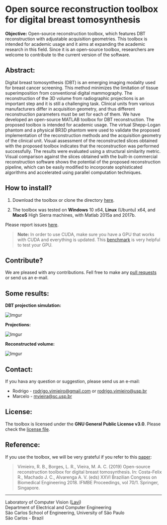 Open source reconstruction toolbox for digital breast tomosynthesis
======

**Objective:** Open-source reconstruction toolbox, which features DBT reconstruction with adjustable acquisition geometries. This toolbox is intended for academic usage and it aims at expanding the academic research in this field. Since it is an open-source toolbox, researchers are welcome to contribute to the current version of the software.

## Abstract:

 Digital breast tomosynthesis (DBT) is an emerging imaging modality used for breast cancer screening. This method minimizes the limitation of tissue superimposition from conventional digital mammography. The reconstruction of the 3D volume from radiographic projections is an important step and it is still a challenging task. Clinical units from various manufacturers differ in acquisition geometry, and thus different reconstruction parameters must be set for each of them. We have developed an open-source MATLAB toolbox for DBT reconstruction. The proposed toolbox is intended for academic usage. The virtual Shepp-Logan phantom and a physical BR3D phantom were used to validate the proposed implementation of the reconstruction methods and the acquisition geometry of the clinical unit. Visual assessment of the reconstructed slices obtained with the proposed toolbox indicates that the reconstruction was performed successfully. The results were evaluated using a structural similarity metric. Visual comparison against the slices obtained with the built-in commercial reconstruction software shows the potential of the proposed reconstruction pipeline, which can be easily modified to incorporate sophisticated algorithms and accelerated using parallel computation techniques.

## How to install?

 1. Download the toolbox or clone the directory [here](https://github.com/LAVI-USP/DBT-Reconstruction.git).
 
 3. The toolbox was tested on **Windows** 10 x64, **Linux** (Ubuntu) x64, and **MacoS** High Sierra machines, with Matlab 2015a and 2017b. 

Please report issues [here](https://github.com/LAVI-USP/DBT-Reconstruction/issues).

> **Note:** In order to use CUDA, make sure you have a GPU that works with CUDA and everything is updated. This [benchmark](https://www.mathworks.com/help/distcomp/examples/benchmarking-a-b-on-the-gpu.html) is very helpful to test your GPU.

## Contribute? 

We are pleased with any contributions. Fell free to make any [pull requests](https://github.com/LAVI-USP/DBT-Reconstruction/pulls) or send us an e-mail.


## Some results:

**DBT projection simulation:**

![Imgur](https://i.imgur.com/tcgqs8I.gif?1)


**Projections:**

![Imgur](https://i.imgur.com/VXk6MFi.gif?2)


**Reconstructed volume:**

![Imgur](https://i.imgur.com/R9tB35f.gif?2)


## Contact:

If you hava any question or suggestion, please send us an e-mail:

- Rodrigo - rodrigo.vimieiro@gmail.com or rodrigo.vimieiro@usp.br
- Marcelo - mvieira@sc.usp.br

## License:

The toolbox is licensed under the **GNU General Public License v3.0**. Please check the [license file](https://github.com/LAVI-USP/DBT-Reconstruction/blob/master/LICENSE).

## Reference:

If you use the toolbox, we will be very grateful if you refer to this [paper](http://iris.sel.eesc.usp.br/lavi/):

> Vimieiro, R. B., Borges, L. R., Vieira, M. A. C. (2019) Open-source reconstruction toolbox for digital
breast tomosynthesis. In: Costa-Felix R., Machado J. C., Alvarenga A. V. (eds) XXVI Brazilian Congress on Biomedical Engineering 2018. IFMBE Proceedings, vol 70/1. Springer, Singapore.

---

Laboratory of Computer Vision ([Lavi](http://iris.sel.eesc.usp.br/lavi/))  
Department of Electrical and Computer Engineering  
São Carlos School of Engineering, University of São Paulo  
São Carlos - Brazil  
